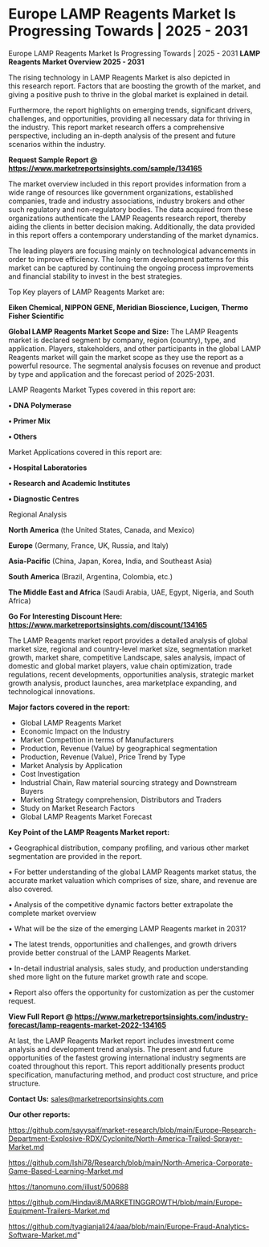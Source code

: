 # Europe LAMP Reagents Market Is Progressing Towards | 2025 - 2031
 Europe LAMP Reagents Market Is Progressing Towards | 2025 - 2031
<Strong> LAMP Reagents Market Overview 2025 - 2031</strong>

The rising technology in LAMP Reagents Market is also depicted in this research report. Factors that are boosting the growth of the market, and giving a positive push to thrive in the global market is explained in detail.

Furthermore, the report highlights on emerging trends, significant drivers, challenges, and opportunities, providing all necessary data for thriving in the industry. This report market research offers a comprehensive perspective, including an in-depth analysis of the present and future scenarios within the industry.

<strong>Request Sample Report @ <a href=https://www.marketreportsinsights.com/sample/134165>https://www.marketreportsinsights.com/sample/134165</a></strong>

The market overview included in this report provides information from a wide range of resources like government organizations, established companies, trade and industry associations, industry brokers and other such regulatory and non-regulatory bodies. The data acquired from these organizations authenticate the LAMP Reagents research report, thereby aiding the clients in better decision making. Additionally, the data provided in this report offers a contemporary understanding of the market dynamics.

The leading players are focusing mainly on technological advancements in order to improve efficiency. The long-term development patterns for this market can be captured by continuing the ongoing process improvements and financial stability to invest in the best strategies.

Top Key players of LAMP Reagents Market are:

<strong>Eiken Chemical, NIPPON GENE, Meridian Bioscience, Lucigen, Thermo Fisher Scientific</strong>

<strong><b>Global LAMP Reagents Market Scope and Size:</b></strong>
The LAMP Reagents market is declared segment by company, region (country), type, and application. Players, stakeholders, and other participants in the global LAMP Reagents market will gain the market scope as they use the report as a powerful resource. The segmental analysis focuses on revenue and product by type and application and the forecast period of 2025-2031.

LAMP Reagents Market Types covered in this report are:

<strong>• DNA Polymerase

• Primer Mix

• Others</strong>

Market Applications covered in this report are:

<strong>• Hospital Laboratories

• Research and Academic Institutes

• Diagnostic Centres</strong> 

Regional Analysis

<strong>North America</strong> (the United States, Canada, and Mexico)

<strong>Europe</strong> (Germany, France, UK, Russia, and Italy)

<strong>Asia-Pacific</strong> (China, Japan, Korea, India, and Southeast Asia)

<strong>South America</strong> (Brazil, Argentina, Colombia, etc.)

<strong>The Middle East and Africa</strong> (Saudi Arabia, UAE, Egypt, Nigeria, and South Africa)

<strong>Go For Interesting Discount Here: <a href=https://www.marketreportsinsights.com/discount/134165>https://www.marketreportsinsights.com/discount/134165</a></strong>

The LAMP Reagents market report provides a detailed analysis of global market size, regional and country-level market size, segmentation market growth, market share, competitive Landscape, sales analysis, impact of domestic and global market players, value chain optimization, trade regulations, recent developments, opportunities analysis, strategic market growth analysis, product launches, area marketplace expanding, and technological innovations.

<strong><b>Major factors covered in the report:</b></strong>
<ul>
  <li>Global LAMP Reagents Market </li>
  <li>Economic Impact on the Industry</li>
  <li>Market Competition in terms of Manufacturers</li>
  <li>Production, Revenue (Value) by geographical segmentation</li>
  <li>Production, Revenue (Value), Price Trend by Type</li>
  <li>Market Analysis by Application</li>
  <li>Cost Investigation</li>
  <li>Industrial Chain, Raw material sourcing strategy and Downstream Buyers</li>
  <li>Marketing Strategy comprehension, Distributors and Traders</li>
  <li>Study on Market Research Factors</li>
  <li>Global LAMP Reagents Market Forecast</li>
</ul>

<strong><b>Key Point of the LAMP Reagents Market report:</b></strong>

• Geographical distribution, company profiling, and various other market segmentation are provided in the report.

• For better understanding of the global LAMP Reagents market status, the accurate market valuation which comprises of size, share, and revenue are also covered.

• Analysis of the competitive dynamic factors better extrapolate the complete market overview

• What will be the size of the emerging LAMP Reagents market in 2031?

• The latest trends, opportunities and challenges, and growth drivers provide better construal of the LAMP Reagents Market.

• In-detail industrial analysis, sales study, and production understanding shed more light on the future market growth rate and scope.

• Report also offers the opportunity for customization as per the customer request.

<strong><b>View Full Report @ <a href=https://www.marketreportsinsights.com/industry-forecast/lamp-reagents-market-2022-134165>https://www.marketreportsinsights.com/industry-forecast/lamp-reagents-market-2022-134165</a></b></strong>


At last, the LAMP Reagents Market report includes investment come analysis and development trend analysis. The present and future opportunities of the fastest growing international industry segments are coated throughout this report. This report additionally presents product specification, manufacturing method, and product cost structure, and price structure.

<strong>Contact Us:</strong>
sales@marketreportsinsights.com

<strong>Our other reports:</strong>

<a href=https://github.com/sayysaif/market-research/blob/main/Europe-Research-Department-Explosive-RDX/Cyclonite/North-America-Trailed-Sprayer-Market.md>https://github.com/sayysaif/market-research/blob/main/Europe-Research-Department-Explosive-RDX/Cyclonite/North-America-Trailed-Sprayer-Market.md</a>

<a href=https://github.com/Ishi78/Research/blob/main/North-America-Corporate-Game-Based-Learning-Market.md>https://github.com/Ishi78/Research/blob/main/North-America-Corporate-Game-Based-Learning-Market.md</a>

<a href=https://tanomuno.com/illust/500688>https://tanomuno.com/illust/500688</a>

<a href=https://github.com/Hindavi8/MARKETINGGROWTH/blob/main/Europe-Equipment-Trailers-Market.md>https://github.com/Hindavi8/MARKETINGGROWTH/blob/main/Europe-Equipment-Trailers-Market.md</a>

<a href=https://github.com/tyagianjali24/aaa/blob/main/Europe-Fraud-Analytics-Software-Market.md>https://github.com/tyagianjali24/aaa/blob/main/Europe-Fraud-Analytics-Software-Market.md</a>"
